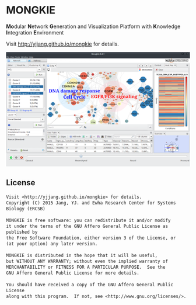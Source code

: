 MONGKIE
=======

**Mo**dular **N**etwork **G**eneration and Visualization Platform with **K**nowledge **I**ntegration **E**nvironment

Visit <http://yjjang.github.io/mongkie> for details.

<img src="https://raw.githubusercontent.com/yjjang/mongkie/master/docs/images/F1A.png" width="800">

License
-------

    Visit <http://yjjang.github.io/mongkie> for details.
    Copyright (C) 2015 Jang, YJ. and Ewha Research Center for Systems Biology (ERCSB)
    
    MONGKIE is free software: you can redistribute it and/or modify
    it under the terms of the GNU Affero General Public License as published by
    the Free Software Foundation, either version 3 of the License, or
    (at your option) any later version.
    
    MONGKIE is distributed in the hope that it will be useful,
    but WITHOUT ANY WARRANTY; without even the implied warranty of
    MERCHANTABILITY or FITNESS FOR A PARTICULAR PURPOSE.  See the
    GNU Affero General Public License for more details.
    
    You should have received a copy of the GNU Affero General Public License
    along with this program.  If not, see <http://www.gnu.org/licenses/>.
